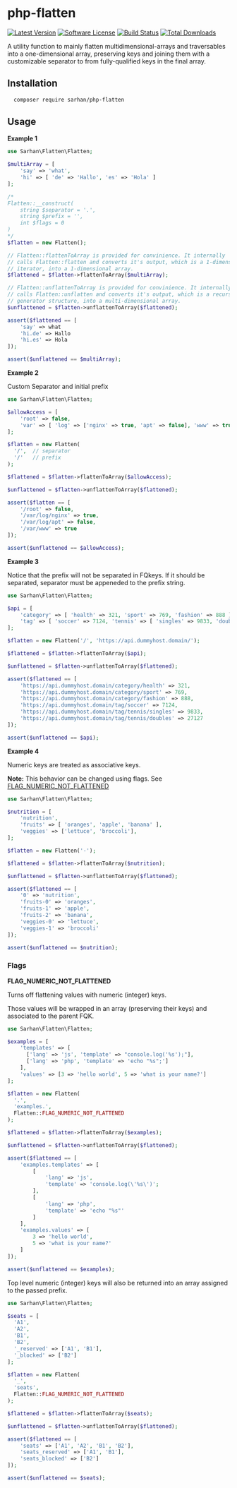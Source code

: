 # php-flatten

[![Latest Version](https://img.shields.io/github/release/AlaaSarhan/php-flatten.svg?style=flat-square)](https://github.com/AlaaSarhan/php-flatten/releases)
[![Software License](https://img.shields.io/badge/license-LGPL_v3.0-brightgreen.svg?style=flat-square)](LICENSE)
[![Build Status](https://travis-ci.org/AlaaSarhan/php-flatten.svg?branch=master)](https://travis-ci.org/AlaaSarhan/php-flatten)
[![Total Downloads](https://img.shields.io/packagist/dt/sarhan/php-flatten.svg?style=flat-square)](https://packagist.org/packages/sarhan/php-flatten)

A utility function to mainly flatten multidimensional-arrays and traversables into a one-dimensional array, preserving keys
and joining them with a customizable separator to from fully-qualified keys in the final array.

## Installation

```bash
  composer require sarhan/php-flatten
```

## Usage

**Example 1**

```php
use Sarhan\Flatten\Flatten;

$multiArray = [
    'say' => 'what',
    'hi' => [ 'de' => 'Hallo', 'es' => 'Hola' ]
];

/*
Flatten::__construct(
    string $separator = '.',
    string $prefix = '',
    int $flags = 0
)
*/
$flatten = new Flatten();

// Flatten::flattenToArray is provided for convinience. It internally
// calls Flatten::flatten and converts it's output, which is a 1-dimensional
// iterator, into a 1-dimensional array.
$flattened = $flatten->flattenToArray($multiArray);

// Flatten::unflattenToArray is provided for convinience. It internally
// calls Flatten::unflatten and converts it's output, which is a recursive
// generator structure, into a multi-dimensional array.
$unflattened = $flatten->unflattenToArray($flattened);

assert($flattened == [
    'say' => what
    'hi.de' => Hallo
    'hi.es' => Hola
]);

assert($unflattened == $multiArray);
```

**Example 2**

Custom Separator and initial prefix
```php
use Sarhan\Flatten\Flatten;

$allowAccess = [
    'root' => false,
    'var' => [ 'log' => ['nginx' => true, 'apt' => false], 'www' => true ],
];

$flatten = new Flatten(
  '/',  // separator
  '/'   // prefix
);

$flattened = $flatten->flattenToArray($allowAccess);

$unflattened = $flatten->unflattenToArray($flattened);

assert($flatten == [
    '/root' => false,
    '/var/log/nginx' => true,
    '/var/log/apt' => false,
    '/var/www' => true
]);

assert($unflattened == $allowAccess);
```

**Example 3**

Notice that the prefix will not be separated in FQkeys. If it should be separated, separator must be appeneded to the prefix string.

```php
use Sarhan\Flatten\Flatten;

$api = [
    'category' => [ 'health' => 321, 'sport' => 769, 'fashion' => 888 ],
    'tag' => [ 'soccer' => 7124, 'tennis' => [ 'singles' => 9833, 'doubles' => 27127 ] ],
];

$flatten = new Flatten('/', 'https://api.dummyhost.domain/');

$flattened = $flatten->flattenToArray($api);

$unflattened = $flatten->unflattenToArray($flattened);

assert($flattened == [
    'https://api.dummyhost.domain/category/health' => 321,
    'https://api.dummyhost.domain/category/sport' => 769,
    'https://api.dummyhost.domain/category/fashion' => 888,
    'https://api.dummyhost.domain/tag/soccer' => 7124,
    'https://api.dummyhost.domain/tag/tennis/singles' => 9833,
    'https://api.dummyhost.domain/tag/tennis/doubles' => 27127
]);

assert($unflattened == $api);
```

**Example 4**

Numeric keys are treated as associative keys.

**Note:** This behavior can be changed using flags. See [FLAG_NUMERIC_NOT_FLATTENED](#numeric_not_flattened)

```php
use Sarhan\Flatten\Flatten;

$nutrition = [
    'nutrition',
    'fruits' => [ 'oranges', 'apple', 'banana' ],
    'veggies' => ['lettuce', 'broccoli'],
];

$flatten = new Flatten('-');

$flattened = $flatten->flattenToArray($nutrition);

$unflattened = $flatten->unflattenToArray($flattened);

assert($flattened == [
    '0' => 'nutrition',
    'fruits-0' => 'oranges',
    'fruits-1' => 'apple',
    'fruits-2' => 'banana',
    'veggies-0' => 'lettuce',
    'veggies-1' => 'broccoli'
]);

assert($unflattened == $nutrition);
```

### Flags

<a name="numeric_not_flattened"></a>**FLAG_NUMERIC_NOT_FLATTENED**

Turns off flattening values with numeric (integer) keys.

Those values will be wrapped in an array (preserving their keys) and associated to the parent FQK.

```php
use Sarhan\Flatten\Flatten;

$examples = [
    'templates' => [
      ['lang' => 'js', 'template' => "console.log('%s');"],
      ['lang' => 'php', 'template' => 'echo "%s";']
    ],
    'values' => [3 => 'hello world', 5 => 'what is your name?']
];

$flatten = new Flatten(
  '.',
  'examples.',
  Flatten::FLAG_NUMERIC_NOT_FLATTENED
);

$flattened = $flatten->flattenToArray($examples);

$unflattened = $flatten->unflattenToArray($flattened);

assert($flattened == [
    'examples.templates' => [
        [
            'lang' => 'js',
            'template' => 'console.log(\'%s\')';
        ],
        [
            'lang' => 'php',
            'template' => 'echo "%s"'
        ]
    ],
    'examples.values' => [
        3 => 'hello world',
        5 => 'what is your name?'
    ]
]);

assert($unflattened == $examples);
```
Top level numeric (integer) keys will also be returned into an array assigned to the passed prefix.

```php
use Sarhan\Flatten\Flatten;

$seats = [
  'A1',
  'A2',
  'B1',
  'B2',
  '_reserved' => ['A1', 'B1'],
  '_blocked' => ['B2']
];

$flatten = new Flatten(
  '_',
  'seats',
  Flatten::FLAG_NUMERIC_NOT_FLATTENED
);

$flattened = $flatten->flattenToArray($seats);

$unflattened = $flatten->unflattenToArray($flattened);

assert($flattened == [
    'seats' => ['A1', 'A2', 'B1', 'B2'],
    'seats_reserved' => ['A1', 'B1'],
    'seats_blocked' => ['B2']
]);

assert($unflattened == $seats);
```
